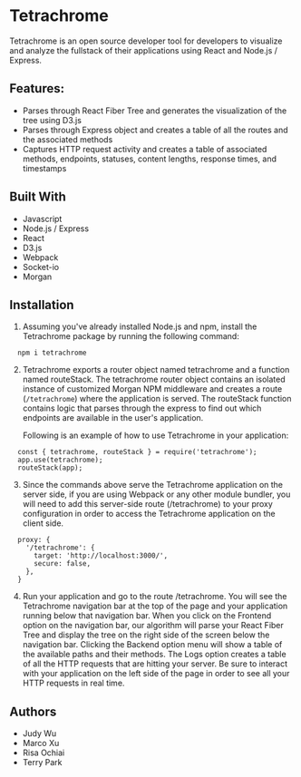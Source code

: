 # Tetrachrome

Tetrachrome is an open source developer tool for developers to visualize and analyze the fullstack of their applications using React and Node.js / Express.

## Features:
* Parses through React Fiber Tree and generates the visualization of the tree using D3.js
* Parses through Express object and creates a table of all the routes and the associated methods
* Captures HTTP request activity and creates a table of associated methods, endpoints, statuses, content lengths, response times, and timestamps

## Built With
* Javascript
* Node.js / Express
* React
* D3.js
* Webpack
* Socket-io
* Morgan

## Installation
1. Assuming you've already installed Node.js and npm, install the Tetrachrome package by running the following command:
```
  npm i tetrachrome
```
2. Tetrachrome exports a router object named tetrachrome and a function named routeStack. The tetrachrome router object contains an isolated instance of customized Morgan NPM middleware and creates a route (`/tetrachrome`) where the application is served. The routeStack function contains logic that parses through the express to find out which endpoints are available in the user's application.

    Following is an example of how to use Tetrachrome in your application:
```
  const { tetrachrome, routeStack } = require('tetrachrome');
  app.use(tetrachrome);
  routeStack(app);
```
3. Since the commands above serve the Tetrachrome application on the server side, if you are using Webpack or any other module bundler, you will need to add this server-side route (/tetrachrome) to your proxy configuration in order to access the Tetrachrome application on the client side.
```
  proxy: {
    '/tetrachrome': {
      target: 'http://localhost:3000/',
      secure: false,
    },
  }
```
4. Run your application and go to the route /tetrachrome. You will see the Tetrachrome navigation bar at the top of the page and your application running below that navigation bar. When you click on the Frontend option on the navigation bar, our algorithm will parse your React Fiber Tree and display the tree on the right side of the screen below the navigation bar. Clicking the Backend option menu will show a table of the available paths and their methods. The Logs option creates a table of all the HTTP requests that are hitting your server. Be sure to interact with your application on the left side of the page in order to see all your HTTP requests in real time.

## Authors
* Judy Wu
* Marco Xu
* Risa Ochiai
* Terry Park
